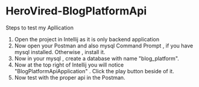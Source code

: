 # HeroVired-BlogPlatformApi

Steps to test my Apllication

1. Open the project in Intellij as it is only backend application
2. Now open your Postman and also mysql Command Prompt , if you have mysql installed. Otherwise , install it. 
3. Now in your mysql , create a database with name "blog_platform".
5. Now at the top right of Intellij you will notice "BlogPlatformApiApplication" . Click the play button beside of it.
6. Now test with the proper api in the Postman.
